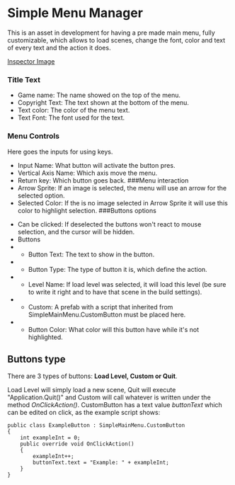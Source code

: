 # Simple Menu Manager

This is an asset in development for having a pre made main menu, fully customizable, which allows to load scenes, change the font, color and text of every text and the action it does.


[Inspector Image](img/inspector.png)

### Title Text

- Game name: The name showed on the top of the menu.
- Copyright Text: The text shown at the bottom of the menu.
- Text color: The color of the menu text.
- Text Font: The font used for the text.
### Menu Controls
Here goes the inputs for using keys.
- Input Name: What button will activate the button pres.
- Vertical Axis Name: Which axis move the menu.
- Return key: Which button goes back.
###Menu interaction
- Arrow Sprite: If an image is selected, the menu will use an arrow for the selected option.
- Selected Color: If the is no image selected in Arrow Sprite it will use this color to highlight selection.
###Buttons options
* Can be clicked: If deselected the buttons won't react to mouse selection, and the cursor will be hidden.
* Buttons
* * Button Text: The text to show in the button.
* * Button Type: The type of button it is, which define the action.
* * Level Name: If load level was selected, it will load this level (be sure to write it right and to have that scene in the build settings).
* * Custom: A prefab with a script that inherited from SimpleMainMenu.CustomButton must be placed here.
* * Button Color: What color will this button have while it's not highlighted.
## Buttons type
There are 3 types of buttons: **Load Level, Custom or Quit**.

Load Level will simply load a new scene, Quit will execute "Application.Quit()" and Custom will call whatever is written under the method *OnClickAction()*. CustomButton has a text value *buttonText* which can be edited on click, as the example script shows:

    public class ExampleButton : SimpleMainMenu.CustomButton
    {
        int exampleInt = 0;
        public override void OnClickAction()
        {
            exampleInt++;
            buttonText.text = "Example: " + exampleInt;
        }
    }